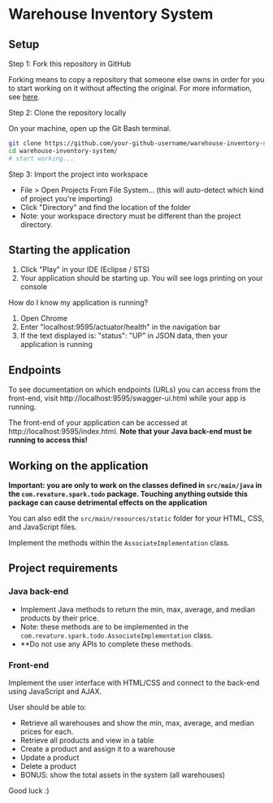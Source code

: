 # Warehouse Inventory System

## Setup
Step 1: Fork this repository in GitHub

Forking means to copy a repository that someone else owns in order for you to start 
working on it without affecting the original. For more information, see 
[here](https://help.github.com/articles/fork-a-repo/).

Step 2: Clone the repository locally

On your machine, open up the Git Bash terminal.
```bash
git clone https://github.com/your-github-username/warehouse-inventory-system.git
cd warehouse-inventory-system/
# start working...
```

Step 3: Import the project into workspace
* File > Open Projects From File System... (this will auto-detect which kind of project you're importing)
* Click "Directory" and find the location of the folder
* Note: your workspace directory must be different than the project directory.

## Starting the application
1. Click "Play" in your IDE (Eclipse / STS)
2. Your application should be starting up. You will see logs printing on your console

How do I know my application is running?
1. Open Chrome
2. Enter "localhost:9595/actuator/health" in the navigation bar
3. If the text displayed is: "status": "UP" in JSON data, then your application is running

## Endpoints
To see documentation on which endpoints (URLs) you can access from the front-end, 
visit http://localhost:9595/swagger-ui.html while your app is running.

The front-end of your application can be accessed at http://localhost:9595/index.html.
**Note that your Java back-end must be running to access this!**

## Working on the application
**Important: you are only to work on the classes defined in `src/main/java` in the `com.revature.spark.todo` package. 
Touching anything outside this package can cause detrimental effects on the application**

You can also edit the `src/main/resources/static` folder for your HTML, CSS, and JavaScript files.

Implement the methods within the `AssociateImplementation` class.

## Project requirements
### Java back-end
* Implement Java methods to return the min, max, average, and median products by their price.
* Note: these methods are to be implemented in the `com.revature.spark.todo.AssociateImplementation` class.
* **Do not use any APIs to complete these methods.

### Front-end
Implement the user interface with HTML/CSS and connect to the back-end using JavaScript and AJAX.

User should be able to: 
* Retrieve all warehouses and show the min, max, average, and median prices for each.
* Retrieve all products and view in a table
* Create a product and assign it to a warehouse
* Update a product
* Delete a product
* BONUS: show the total assets in the system (all warehouses)

Good luck :)
